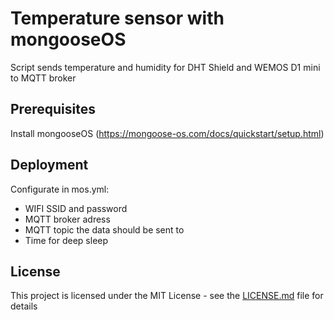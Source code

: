 # Temperature sensor with mongooseOS
Script sends temperature and humidity for DHT Shield and WEMOS D1 mini to MQTT broker

## Prerequisites
Install mongooseOS (https://mongoose-os.com/docs/quickstart/setup.html)

## Deployment
Configurate in mos.yml:
* WIFI SSID and password
* MQTT broker adress
* MQTT topic the data should be sent to
* Time for deep sleep

## License
This project is licensed under the MIT License - see the [LICENSE.md](LICENSE.md) file for details

